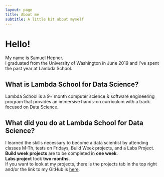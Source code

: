 ```yaml
---
layout: page
title: About me
subtitle: A little bit about myself
---
```

# Hello!    
My name is Samuel Hepner.       
I graduated from the University of Washington in June 2019 and I've spent the past year at Lambda School. 
## What is Lambda School for Data Science?   
Lambda School is a 9+ month computer science & software engineering program that provides an immersive hands-on curriculum with a track       focused on Data Science.   
## What did you do at Lambda School for Data Science?   
I learned the skills necessary to become a data scientist by attending classes M-Th, tests on Fridays, Build Week projects, and a Labs Project.   
**Build week projects** are to be completed in **one week**.    
**Labs project** took **two months**.   
If you want to look at my projects, there is the projects tab in the top right and/or the link to my GitHub is [here](https://www.github.com/samuelhepner).   
